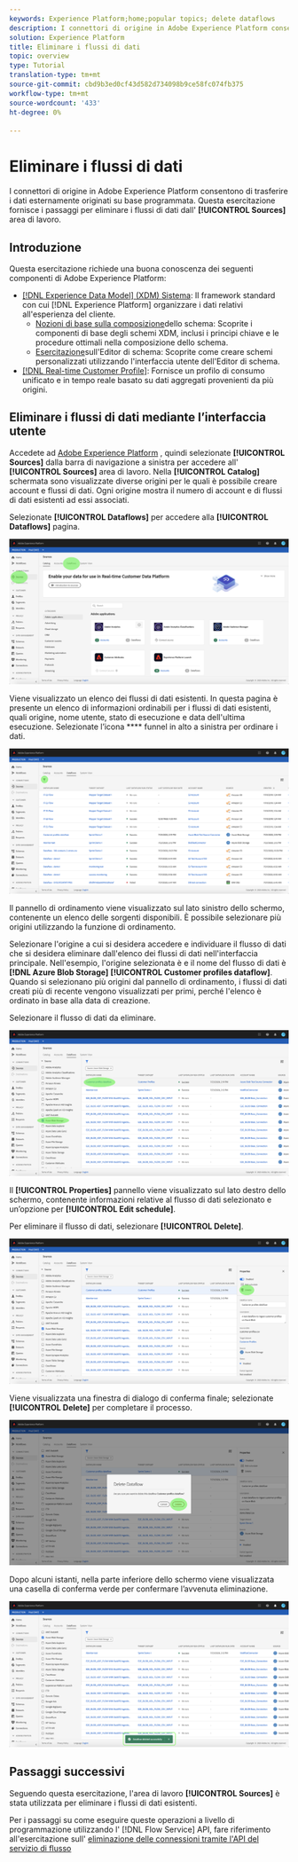 ```yaml
---
keywords: Experience Platform;home;popular topics; delete dataflows
description: I connettori di origine in Adobe Experience Platform consentono di trasferire i dati esternamente originati su base programmata. Questa esercitazione fornisce i passaggi per eliminare i flussi di dati dall'area di lavoro Origini.
solution: Experience Platform
title: Eliminare i flussi di dati
topic: overview
type: Tutorial
translation-type: tm+mt
source-git-commit: cbd9b3ed0cf43d582d734098b9ce58fc074fb375
workflow-type: tm+mt
source-wordcount: '433'
ht-degree: 0%

---
```



# Eliminare i flussi di dati

I connettori di origine in Adobe Experience Platform consentono di trasferire i dati esternamente originati su base programmata. Questa esercitazione fornisce i passaggi per eliminare i flussi di dati dall&#39; **[!UICONTROL Sources]** area di lavoro.

## Introduzione

Questa esercitazione richiede una buona conoscenza dei seguenti componenti di Adobe Experience Platform:

- [[!DNL Experience Data Model] (XDM) Sistema](../../../xdm/home.md): Il framework standard con cui [!DNL Experience Platform] organizzare i dati relativi all&#39;esperienza del cliente.
   - [Nozioni di base sulla composizione](../../../xdm/schema/composition.md)dello schema: Scoprite i componenti di base degli schemi XDM, inclusi i principi chiave e le procedure ottimali nella composizione dello schema.
   - [Esercitazione](../../../xdm/tutorials/create-schema-ui.md)sull&#39;Editor di schema: Scoprite come creare schemi personalizzati utilizzando l&#39;interfaccia utente dell&#39;Editor di schema.
- [[!DNL Real-time Customer Profile]](../../../profile/home.md): Fornisce un profilo di consumo unificato e in tempo reale basato su dati aggregati provenienti da più origini.

## Eliminare i flussi di dati mediante l’interfaccia utente

Accedete ad [Adobe Experience Platform](https://platform.adobe.com) , quindi selezionate **[!UICONTROL Sources]** dalla barra di navigazione a sinistra per accedere all&#39; **[!UICONTROL Sources]** area di lavoro. Nella **[!UICONTROL Catalog]** schermata sono visualizzate diverse origini per le quali è possibile creare account e flussi di dati. Ogni origine mostra il numero di account e di flussi di dati esistenti ad essi associati.

Selezionate **[!UICONTROL Dataflows]** per accedere alla **[!UICONTROL Dataflows]** pagina.

![dataset-flow-activity](../../images/tutorials/delete/dataflows.png)

Viene visualizzato un elenco dei flussi di dati esistenti. In questa pagina è presente un elenco di informazioni ordinabili per i flussi di dati esistenti, quali origine, nome utente, stato di esecuzione e data dell&#39;ultima esecuzione. Selezionate l’icona **** funnel in alto a sinistra per ordinare i dati.

![elenco dei flussi di dati](../../images/tutorials/delete/dataflows-list.png)

Il pannello di ordinamento viene visualizzato sul lato sinistro dello schermo, contenente un elenco delle sorgenti disponibili.
È possibile selezionare più origini utilizzando la funzione di ordinamento.

Selezionare l&#39;origine a cui si desidera accedere e individuare il flusso di dati che si desidera eliminare dall&#39;elenco dei flussi di dati nell&#39;interfaccia principale. Nell&#39;esempio, l&#39;origine selezionata è e il nome del flusso di dati è **[!DNL Azure Blob Storage]** **[!UICONTROL Customer profiles dataflow]**. Quando si selezionano più origini dal pannello di ordinamento, i flussi di dati creati più di recente vengono visualizzati per primi, perché l&#39;elenco è ordinato in base alla data di creazione.

Selezionare il flusso di dati da eliminare.

![ordinamento dei dati](../../images/tutorials/delete/dataflows-sort.png)

Il **[!UICONTROL Properties]** pannello viene visualizzato sul lato destro dello schermo, contenente informazioni relative al flusso di dati selezionato e un’opzione per **[!UICONTROL Edit schedule]**.

Per eliminare il flusso di dati, selezionare **[!UICONTROL Delete]**.

![ordinamento dei dati](../../images/tutorials/delete/dataflows-properties.png)

Viene visualizzata una finestra di dialogo di conferma finale; selezionate **[!UICONTROL Delete]** per completare il processo.

![delete](../../images/tutorials/delete/delete.png)

Dopo alcuni istanti, nella parte inferiore dello schermo viene visualizzata una casella di conferma verde per confermare l’avvenuta eliminazione.

![confermata](../../images/tutorials/delete/confirmed.png)

## Passaggi successivi

Seguendo questa esercitazione, l&#39;area di lavoro **[!UICONTROL Sources]** è stata utilizzata per eliminare i flussi di dati esistenti.

Per i passaggi su come eseguire queste operazioni a livello di programmazione utilizzando l&#39; [!DNL Flow Service] API, fare riferimento all&#39;esercitazione sull&#39; [eliminazione delle connessioni tramite l&#39;API del servizio di flusso](../../tutorials/api/delete.md)
